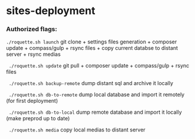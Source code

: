 # sites-deployment

### Authorized flags:

`./roquette.sh launch`
git clone + settings files generation + composer update + compass/gulp + rsync files + copy current databse to distant server + rsync medias

` ./roquette.sh update`
git pull + composer update + compass/gulp + rsync files

` ./roquette.sh backup-remote`
dump distant sql and archive it locally

` ./roquette.sh db-to-remote`
dump local database and import it remotely (for first deployment)

` ./roquette.sh db-to-local`
dump remote database and import it locally (make preprod up to date)

` ./roquette.sh media`
copy local medias to distant server
